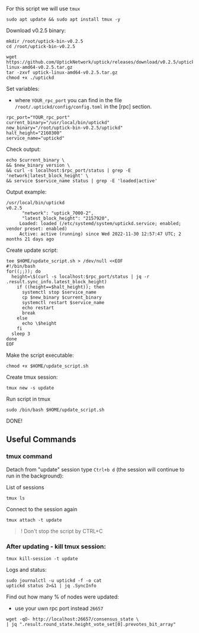 For this script we will use `tmux`
```
sudo apt update && sudo apt install tmux -y
```
Download v0.2.5 binary:
```
mkdir /root/uptick-bin-v0.2.5
cd /root/uptick-bin-v0.2.5

wget https://github.com/UptickNetwork/uptick/releases/download/v0.2.5/uptick-linux-amd64-v0.2.5.tar.gz
tar -zxvf uptick-linux-amd64-v0.2.5.tar.gz
chmod +x ./uptickd
```
Set variables:
- where `YOUR_rpc_port` you can find in the  file `/root/.uptickd/config/config.toml` in the [rpc] section.
```
rpc_port="YOUR_rpc_port"
current_binary="/usr/local/bin/uptickd"
new_binary="/root/uptick-bin-v0.2.5/uptickd"
halt_height="2160300"
service_name="uptickd"
```
Check output:
```
echo $current_binary \
&& $new_binary version \
&& curl -s localhost:$rpc_port/status | grep -E 'network|latest_block_height' \
&& service $service_name status | grep -E 'loaded|active'
```
Output example:
```
/usr/local/bin/uptickd
v0.2.5
      "network": "uptick_7000-2",
      "latest_block_height": "2157920",
     Loaded: loaded (/etc/systemd/system/uptickd.service; enabled; vendor preset: enabled)
     Active: active (running) since Wed 2022-11-30 12:57:47 UTC; 2 months 21 days ago
```
Create update script:
```
tee $HOME/update_script.sh > /dev/null <<EOF
#!/bin/bash
for((;;)); do
  height=\$(curl -s localhost:$rpc_port/status | jq -r .result.sync_info.latest_block_height)
    if ((height==$halt_height)); then
      systemctl stop $service_name
      cp $new_binary $current_binary
      systemctl restart $service_name
      echo restart
      break
    else
      echo \$height
    fi
  sleep 3
done
EOF
```
Make the script executable:
```
chmod +x $HOME/update_script.sh
```
Create tmux session:
```
tmux new -s update
```

Run script in tmux
```
sudo /bin/bash $HOME/update_script.sh
```
DONE!

## Useful Commands
### tmux command
Detach from "update" session type `Ctrl+b d` (the session will continue to run in the background): 

List of sessions
```
tmux ls
```
Connect to the session again
```
tmux attach -t update
```
> ! Don't stop the script by CTRL+C 
### After updating - kill tmux session:
```
tmux kill-session -t update
```
Logs and status:
```
sudo journalctl -u uptickd -f -o cat
uptickd status 2>&1 | jq .SyncInfo
```
Find out how many % of nodes were updated:
- use your uwn rpc port instead `26657`
```
wget -qO- http://localhost:26657/consensus_state \
| jq ".result.round_state.height_vote_set[0].prevotes_bit_array"
```


